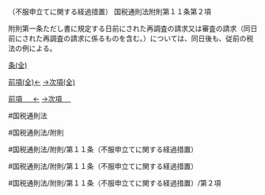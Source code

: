（不服申立てに関する経過措置）
国税通則法附則第１１条第２項

附則第一条ただし書に規定する日前にされた再調査の請求又は審査の請求（同日前にされた再調査の請求に係るものを含む。）については、同日後も、従前の税法の例による。

[条(全)](国税通則法＿＿＿＿附則第１１条_.md)

[前項(全)←](国税通則法＿＿＿＿附則第１１条第１項_.md)    [→次項(全)](国税通則法＿＿＿＿附則第１１条第３項_.md)

[前項 　 ←](国税通則法＿＿＿＿附則第１１条第１項.md)    [→次項 　 ](国税通則法＿＿＿＿附則第１１条第３項.md)



#国税通則法

#国税通則法/附則

#国税通則法/附則/第１１条（不服申立てに関する経過措置）

#国税通則法/附則/第１１条（不服申立てに関する経過措置）

#国税通則法/附則/第１１条（不服申立てに関する経過措置）/第２項

